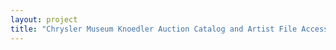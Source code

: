 ```yaml
--- 
layout: project 
title: "Chrysler Museum Knoedler Auction Catalog and Artist File Accessibility Project" 
---
```



